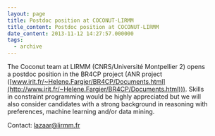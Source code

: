 ```yaml
---
layout: page
title: Postdoc position at COCONUT-LIRMM
title_content: Postdoc position at COCONUT-LIRMM
date_content: 2013-11-12 14:27:57.000000
tags:
  - archive
---
```

The Coconut team at LIRMM (CNRS/Université Montpellier 2) opens  
a postdoc position in the BR4CP project (ANR project  
([www.irit.fr/~Helene.Fargier/BR4CP/Documents.html](http://www.irit.fr/~Helene.Fargier/BR4CP/Documents.html))).
Skills  
in constraint programming would be highly appreciated but we will  
also consider candidates with a strong background in reasoning with  
preferences, machine learning and/or data mining.  
  
Contact: [lazaar@lirmm.fr](mailto:bessiere@lirmm.fr)

